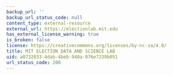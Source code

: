 ```yaml
---
backup_url: ''
backup_url_status_code: null
content_type: external-resource
external_url: https://electionlab.mit.edu
has_external_license_warning: true
is_broken: false
license: https://creativecommons.org/licenses/by-nc-sa/4.0/
title: MIT ELECTION DATA AND SCIENCE LAB
uid: a0732033-4dab-4beb-940a-076e7239b051
url_status_code: 200
---
```

